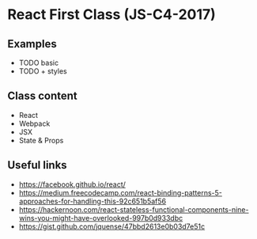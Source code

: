 # React First Class (JS-C4-2017)

## Examples

- TODO basic
- TODO + styles


## Class content

- React
- Webpack
- JSX
- State & Props


## Useful links

- https://facebook.github.io/react/
- https://medium.freecodecamp.com/react-binding-patterns-5-approaches-for-handling-this-92c651b5af56
- https://hackernoon.com/react-stateless-functional-components-nine-wins-you-might-have-overlooked-997b0d933dbc
- https://gist.github.com/jquense/47bbd2613e0b03d7e51c
